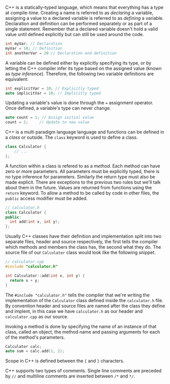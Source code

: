 C++ is a statically-typed language, which means that everything has a type at compile-time. Creating a name is referred to as _declaring_ a variable, assigning a value to a declared variable is referred to as _defining_ a variable. Declaration and definition can be performed separately or as part of a single statement. Remember that a declared variable doesn't hold a valid value until defined explicitly but can still be used around the code.

```cpp
int myVar; // Declaration
myVar = 10; // Definition
int anotherVar = 20 // Declaration and definition
```

A variable can be defined either by explicitly specifying its type, or by letting the C++ compiler infer its type based on the assigned value (known as _type inference_). Therefore, the following two variable definitions are equivalent:

```cpp
int explicitVar = 10; // Explicitly typed
auto implicitVar = 10; // Implicitly typed
```

Updating a variable's value is done through the `=` assignment operator. Once defined, a variable's type can never change.

```cpp
auto count = 1; // Assign initial value
count = 2;     // Update to new value
```

C++ is a multi paradigm language language and functions can be defined in a _class_ or outside. The `class` keyword is used to define a class.

```cpp
class Calculator {
    // ...
};
```

A function within a class is refered to as a _method_. Each method can have zero or more parameters. All parameters must be explicitly typed, there is no type inference for parameters. Similarly the return type must also be made explicit. There are exceptions to the previous two rules but we'll talk about them in the future. Values are returned from functions using the `return` keyword. To allow a method to be called by code in other files, the `public` access modifier must be added.

```cpp
// calculator.h
class Calculator {
public:
  int add(int x, int y);
};
```

Usually C++ classes have their definition and implementation split into two separate files, header and source respectively, the first tells the compiler which methods and members the class has, the second what they do. The source file of our `Calculator` class would look like the following snippet.

```cpp
// calculator.cpp
#include "calculator.h"

int Calculator::add(int x, int y) {
  return x + y;
}
```

The `#include "calculator.h"` tells the compiler that we're writing the implementation of the `Calculator` class defined inside the `calculator.h` file. By convention header and source files are named after the class they define and implent, in this case we have `calculator.h` as our header and `calculator.cpp` as our source.

Invoking a method is done by specifying the name of an instance of that class, called an object, the method name and passing arguments for each of the method's parameters.

```cpp
Calculator calc;
auto sum = calc.add(1, 2);
```

Scope in C++ is defined between the `{` and `}` characters.

C++ supports two types of comments. Single line comments are preceded by `//` and multiline comments are inserted between `/*` and `*/`.
